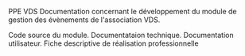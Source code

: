 PPE VDS
Documentation concernant le développement du module de gestion des évènements de l'association VDS.

Code source du module.
Documentataion technique.
Documentation utilisateur.
Fiche descriptive de réalisation professionnelle